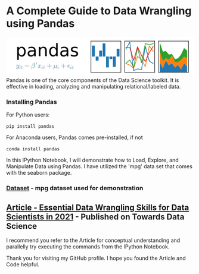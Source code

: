 # A Complete Guide to Data Wrangling using Pandas
![Pandas Logo](./images/pandas_logo.png)
Pandas is one of the core components of the Data Science toolkit. It is effective in loading, analyzing and manipulating relational/labeled data.

### Installing Pandas
For Python users:
```
pip install pandas
```

For Anaconda users, Pandas comes pre-installed, if not
```
conda install pandas
```
In this IPython Notebook, I will demonstrate how to Load, Explore, and Manipulate Data using Pandas. I have utilized the 'mpg' data set that comes with the seaborn package.

### [Dataset](./data/mpg_dataset.csv) - mpg dataset used for demonstration

## [Article - Essential Data Wrangling Skills for Data Scientists in 2021]() - Published on Towards Data Science

I recommend you refer to the Article for conceptual understanding and parallelly try executing the commands from the IPython Notebook.


Thank you for visiting my GitHub profile. I hope you found the Article and Code helpful.